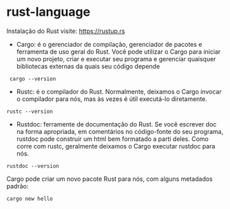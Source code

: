 ﻿# rust-language
Instalação do Rust visite: https://rustup.rs


* Cargo: é o gerenciador de compilação, gerenciador de pacotes e ferramenta de uso geral do Rust. Você pode utilizar o Cargo para iniciar um novo projeto, criar e executar
seu programa e gerenciar quaisquer bibliotecas externas da quais seu código depende
``` shell
 cargo --version 
```
* Rustc: é o compilador do Rust. Normalmente, deixamos o Cargo invocar o compilador para nós, mas às vezes é útil executá-lo diretamente.
``` shell
rustc --version
```
* Rustdoc: ferramente de documentação do Rust. Se você escrever doc na forma apropriada, em comentários no código-fonte do seu programa, rustdoc pode construir um html bem formatado
a parti deles. Como corre com rustc, geralmente deixamos o Cargo executar rustdoc para nós.
``` shell
rustdoc --version
```
Cargo pode criar um novo pacote Rust para nós, com alguns metadados padrão:
``` rust
cargo new hello
``` 
